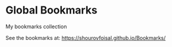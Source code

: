 # Global Bookmarks
 My bookmarks collection

See the bookmarks at: https://shourovfoisal.github.io/Bookmarks/
